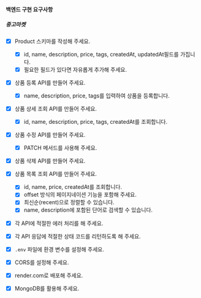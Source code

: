 #### 백엔드 구현 요구사항

##### 중고마켓

- [x] Product 스키마를 작성해 주세요.

  - [x] id, name, description, price, tags, createdAt, updatedAt필드를 가집니다.
  - [x] 필요한 필드가 있다면 자유롭게 추가해 주세요.

- [x] 상품 등록 API를 만들어 주세요.

  - [x] name, description, price, tags를 입력하여 상품을 등록합니다.

- [x] 상품 상세 조회 API를 만들어 주세요.

  - [x] id, name, description, price, tags, createdAt를 조회합니다.

- [x] 상품 수정 API를 만들어 주세요.

  - [x] PATCH 메서드를 사용해 주세요.

- [x] 상품 삭제 API를 만들어 주세요.

- [x] 상품 목록 조회 API를 만들어 주세요.

  - [x] id, name, price, createdAt를 조회합니다.
  - [x] offset 방식의 페이지네이션 기능을 포함해 주세요.
  - [x] 최신순(recent)으로 정렬할 수 있습니다.
  - [x] name, description에 포함된 단어로 검색할 수 있습니다.

- [x] 각 API에 적절한 에러 처리를 해 주세요.

- [x] 각 API 응답에 적절한 상태 코드를 리턴하도록 해 주세요.

- [x] `.env` 파일에 환경 변수를 설정해 주세요.

- [x] CORS를 설정해 주세요.

- [x] render.com로 배포해 주세요.

- [x] MongoDB를 활용해 주세요.
